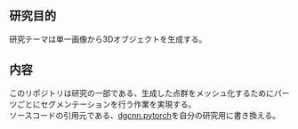 ## 研究目的
研究テーマは単一画像から3Dオブジェクトを生成する。  

## 内容
このリポジトリは研究の一部である、生成した点群をメッシュ化するためにパーツごとにセグメンテーションを行う作業を実現する。  
ソースコードの引用元である、[dgcnn.pytorch](https://github.com/AnTao97/dgcnn.pytorch)を自分の研究用に書き換える。  
